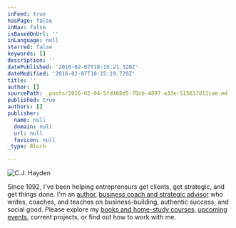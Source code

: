```yaml
---
inFeed: true
hasPage: false
inNav: false
isBasedOnUrl: ''
inLanguage: null
starred: false
keywords: []
description: ''
datePublished: '2016-02-07T18:15:21.320Z'
dateModified: '2016-02-07T18:15:19.729Z'
title: ''
author: []
sourcePath: _posts/2016-02-04-5fd468d5-78cb-4897-a33e-515837d11cae.md
published: true
authors: []
publisher:
  name: null
  domain: null
  url: null
  favicon: null
_type: Blurb

---
```

![C.J. Hayden](https://s3-us-west-2.amazonaws.com/the-grid-img/p/9c883d2aa867b525e96b5fa30aeea207dc11ca06.jpg)

Since 1992, I've been helping entrepreneurs get clients, get strategic, and get things done.
I'm an [author][0], [business coach and strategic advisor][1] who writes, coaches, and teaches on business-building, authentic success, and social good. Please explore my [books and home-study courses][2], [upcoming events][3], current projects, or find out how to work with me.

[0]: http://www.cjhayden.com/books-audio/
[1]: http://www.cjhayden.com/about-cj/business-coaching/
[2]: http://cjhayden.com/books-audio/
[3]: http://cjhayden.com/category/calendar/